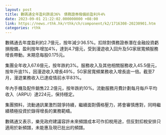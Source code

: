 ```yaml
---
layout: post
title: 數碼通全年盈利跌逾36%　債務證券撥備前盈利升4%
date: 2023-09-01 21:22:02.000000000 +08:00
link: https://news.rthk.hk/rthk/ch/component/k2/1716308-20230901.htm
categories: rthk
---
```


數碼通去年度盈利約2.7億元，按年減少36.5%。扣除對債務證券潛在金融投資虧損撥備，盈利按年增加4%，達到4.7億元，受到漫遊收入回升及5G家居寬頻服務增長帶動。末期息每股0.175元。

集團全年收入67.6億元，按年跌約3%。服務收入及其他相關服務收入45.5億元，按年升逾1%，因漫遊收入增長49%，5G家居寬頻業務收入增長逾一倍。截至7月，漫遊業務收入已達疫情前水平83%。

年內手機及配件銷售22.2億元，按年跌約10%。流動服務月費計劃每月每戶平均收入（ARPU）達224元，保持穩定。

集團預料，流動通訊業激烈競爭持續，繼續面對價格壓力，將會審慎應對，同時繼續積極投資於錄得增長的業務範疇。

數碼通又表示，樂見政府建議容許未來頻譜成本可作扣稅用途，但反對扣稅安排只適用於新頻譜，未能惠及現已批出的頻譜。
